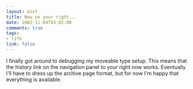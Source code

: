 ```yaml
--- 
layout: post
title: Now on your right...
date: 2002-11-04T03:02:00
comments: true
tags:
- life
link: false
---
```

I finally got around to debugging my moveable type setup. This means that the history link on the navigation panel to your right now works. Eventually I'll have to dress up the archive page format, but for now I'm happy that everything is available.
